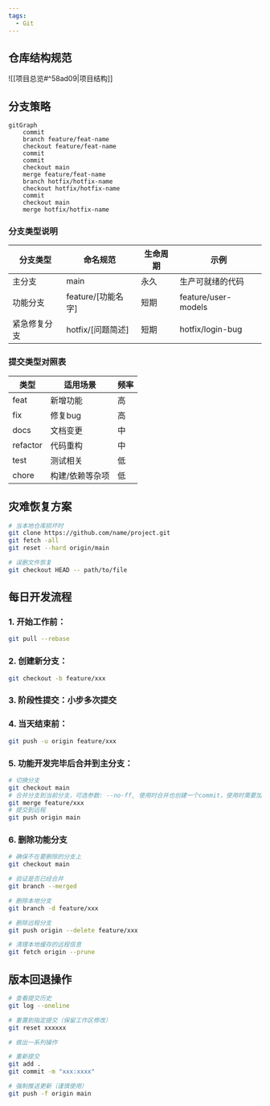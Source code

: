 ```yaml
---
tags:
  - Git
---
```

## 仓库结构规范
![[项目总览#^58ad09|项目结构]]
## 分支策略
```mermaid
gitGraph
    commit
    branch feature/feat-name
    checkout feature/feat-name
    commit
    commit
    checkout main
    merge feature/feat-name
    branch hotfix/hotfix-name
    checkout hotfix/hotfix-name
    commit
    checkout main
    merge hotfix/hotfix-name

```
### 分支类型说明
| 分支类型     | 命名规范            | 生命周期 | 示例                |
| ------------ | ------------------- | -------- | ------------------- |
| 主分支       | main                | 永久     | 生产可就绪的代码    |
| 功能分支     | feature/\[功能名字] | 短期     | feature/user-models |
| 紧急修复分支 | hotfix/\[问题简述]  | 短期     | hotfix/login-bug                    |
### 提交类型对照表
| 类型     | 适用场景        | 频率 |
| -------- | --------------- | ---- |
| feat     | 新增功能        | 高   |
| fix      | 修复bug         | 高   |
| docs     | 文档变更        | 中   |
| refactor | 代码重构        | 中   |
| test     | 测试相关        | 低   |
| chore    | 构建/依赖等杂项 | 低     |
## 灾难恢复方案
```bash
# 当本地仓库损坏时
git clone https://github.com/name/project.git
git fetch -all
git reset --hard origin/main

# 误删文件恢复
git checkout HEAD -- path/to/file
```
## 每日开发流程
### 1. 开始工作前：
```bash
git pull --rebase
```
### 2. 创建新分支：
```bash
git checkout -b feature/xxx
```
### 3. 阶段性提交：小步多次提交
### 4. 当天结束前：
```bash
git push -u origin feature/xxx
```
### 5. 功能开发完毕后合并到主分支：
```bash
# 切换分支
git checkout main
# 合并分支到当前分支，可选参数: --no-ff, 使用时合并也创建一个commit，使用时需要加上-m
git merge feature/xxx
# 提交到远程
git push origin main
```
### 6. 删除功能分支
```bash
# 确保不在要删除的分支上
git checkout main

# 验证是否已经合并
git branch --merged

# 删除本地分支
git branch -d feature/xxx

# 删除远程分支
git push origin --delete feature/xxx

# 清理本地缓存的远程信息
git fetch origin --prune
```
## 版本回退操作
```bash
# 查看提交历史
git log --oneline

# 重置到指定提交（保留工作区修改）
git reset xxxxxx

# 做出一系列操作

# 重新提交
git add .
git commit -m "xxx:xxxx"

# 强制推送更新（谨慎使用）
git push -f origin main
```